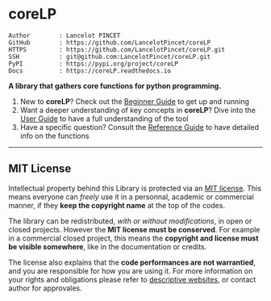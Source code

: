 # coreLP

```text
Author        : Lancelot PINCET
GitHub        : https://github.com/LancelotPincet/coreLP
HTTPS         : https://github.com/LancelotPincet/coreLP.git
SSH           : git@github.com:LancelotPincet/coreLP.git
PyPI          : https://pypi.org/project/coreLP
Docs          : https://coreLP.readthedocs.io
```

**A library that gathers core functions for python programming.**

1. New to **coreLP**? Check out the [Beginner Guide](#beginner-guide) to get up and running
2. Want a deeper understanding of key concepts in **coreLP**? Dive into the [User Guide](#user-guide) to have a full understanding of the tool
3. Have a specific question? Consult the [Reference Guide](#reference-guide) to have detailed info on the functions

---

## MIT License

Intellectual property behind this Library is protected via an [MIT license](LICENSE). This means everyone can *freely* use it in a personnal, academic or commercial manner, if they **keep the copyright name** at the top of the codes.

The library can be redistributed, *with or without modifications*, in open or closed projects. However the **MIT license must be conserved**. For example in a commercial closed project, this means the **copyright and license must be visible somewhere**, like in the documentation or credits.

The license also explains that the **code performances are not warrantied**, and you are responsible for how you are using it. For more information on your rights and obligations please refer to [descriptive websites](https://en.wikipedia.org/wiki/MIT_License), or contact author for approvales.